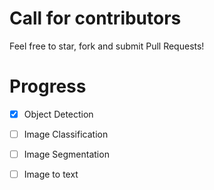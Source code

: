 # Call for contributors

Feel free to star, fork and submit Pull Requests!


# Progress

- [X] Object Detection

- [ ] Image Classification

- [ ] Image Segmentation

- [ ] Image to text

